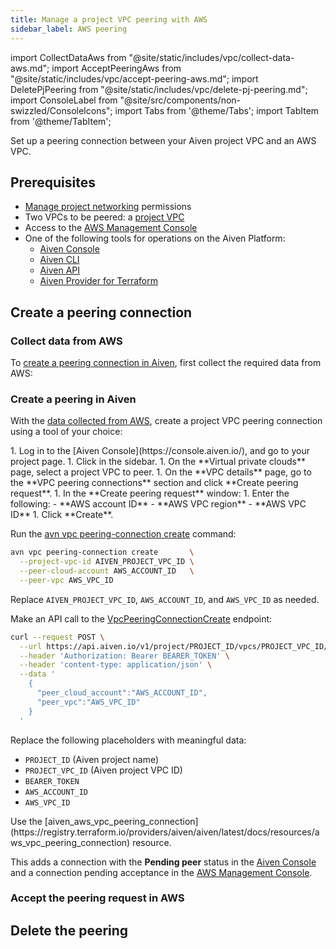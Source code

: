 ```yaml
---
title: Manage a project VPC peering with AWS
sidebar_label: AWS peering
---
```


import CollectDataAws from "@site/static/includes/vpc/collect-data-aws.md";
import AcceptPeeringAws from "@site/static/includes/vpc/accept-peering-aws.md";
import DeletePjPeering from "@site/static/includes/vpc/delete-pj-peering.md";
import ConsoleLabel from "@site/src/components/non-swizzled/ConsoleIcons";
import Tabs from '@theme/Tabs';
import TabItem from '@theme/TabItem';

Set up a peering connection between your Aiven project VPC and an AWS VPC.

## Prerequisites

- [Manage project networking](/docs/platform/concepts/permissions#project-permissions)
  permissions
- Two VPCs to be peered: a
  [project VPC](/docs/platform/howto/manage-project-vpc)
- Access to the [AWS Management Console](https://console.aws.amazon.com)
- One of the following tools for operations on the Aiven Platform:
  - [Aiven Console](https://console.aiven.io/)
  - [Aiven CLI](/docs/tools/cli)
  - [Aiven API](/docs/tools/api)
  - [Aiven Provider for Terraform](/docs/tools/terraform)

## Create a peering connection

### Collect data from AWS

To
[create a peering connection in Aiven](/docs/platform/howto/vpc-peering-aws#create-a-peering-in-aiven),
first collect the required data from AWS:

<CollectDataAws/>

### Create a peering in Aiven

With the [data collected from AWS](/docs/platform/howto/vpc-peering-aws#collect-data-from-aws),
create a project VPC peering connection using a tool of your choice:

<Tabs groupId="group1">
<TabItem value="console" label="Aiven Console" default>
1. Log in to the [Aiven Console](https://console.aiven.io/), and go to your project page.
1. Click <ConsoleLabel name="vpcs"/> in the sidebar.
1. On the **Virtual private clouds** page, select a project VPC to peer.
1. On the **VPC details** page, go to the **VPC peering connections** section and click
   **Create peering request**.
1. In the **Create peering request** window:
   1. Enter the following:
      - **AWS account ID**
      - **AWS VPC region**
      - **AWS VPC ID**
   1. Click **Create**.

</TabItem>
<TabItem value="cli" label="Aiven CLI">

Run the
[avn vpc peering-connection create](/docs/tools/cli/vpc#avn-vpc-peering-connection-create)
command:

```bash
avn vpc peering-connection create       \
  --project-vpc-id AIVEN_PROJECT_VPC_ID \
  --peer-cloud-account AWS_ACCOUNT_ID   \
  --peer-vpc AWS_VPC_ID
```

Replace `AIVEN_PROJECT_VPC_ID`, `AWS_ACCOUNT_ID`, and `AWS_VPC_ID` as needed.

</TabItem>
<TabItem value="api" label="Aiven API">

Make an API call to the
[VpcPeeringConnectionCreate](https://api.aiven.io/doc/#tag/Project/operation/VpcPeeringConnectionCreate)
endpoint:

```bash
curl --request POST \
  --url https://api.aiven.io/v1/project/PROJECT_ID/vpcs/PROJECT_VPC_ID/peering-connections \
  --header 'Authorization: Bearer BEARER_TOKEN' \
  --header 'content-type: application/json' \
  --data '
    {
      "peer_cloud_account":"AWS_ACCOUNT_ID",
      "peer_vpc":"AWS_VPC_ID"
    }
  '
```

Replace the following placeholders with meaningful data:

- `PROJECT_ID` (Aiven project name)
- `PROJECT_VPC_ID` (Aiven project VPC ID)
- `BEARER_TOKEN`
- `AWS_ACCOUNT_ID`
- `AWS_VPC_ID`

</TabItem>
<TabItem value="tf" label="Aiven Provider for Terraform">
Use the
[aiven_aws_vpc_peering_connection](https://registry.terraform.io/providers/aiven/aiven/latest/docs/resources/aws_vpc_peering_connection)
resource.

</TabItem>
</Tabs>

This adds a connection with the **Pending peer** status in the
[Aiven Console](https://console.aiven.io/) and a connection pending acceptance in
the [AWS Management Console](https://console.aws.amazon.com).

### Accept the peering request in AWS

<AcceptPeeringAws/>

## Delete the peering

<DeletePjPeering/>
